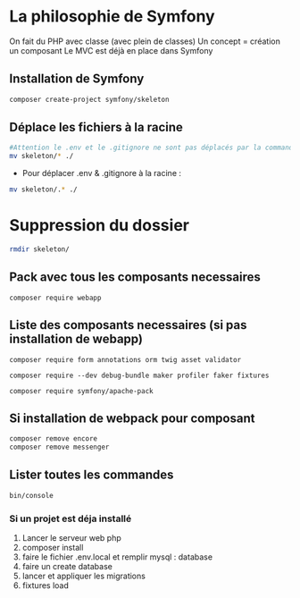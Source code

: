 # La philosophie de Symfony

On fait du PHP avec classe (avec plein de classes)
Un concept = création un composant
Le MVC est déjà en place dans Symfony

## Installation de Symfony

```sh
composer create-project symfony/skeleton
```

## Déplace les fichiers à la racine

```sh
#Attention le .env et le .gitignore ne sont pas déplacés par la commande suivante
mv skeleton/* ./
```

- Pour déplacer .env & .gitignore à la racine :
```sh
mv skeleton/.* ./
```

# Suppression du dossier

```sh
rmdir skeleton/
```

## Pack avec tous les composants necessaires

`composer require webapp`

## Liste des composants necessaires (si pas installation de webapp)


`composer require form annotations orm twig asset validator`

`composer require --dev debug-bundle maker profiler faker fixtures`

`composer require symfony/apache-pack`


## Si installation de webpack pour composant

```sh
composer remove encore
composer remove messenger
```

## Lister toutes les commandes

```sh
bin/console
```

### Si un projet est déja installé 

1. Lancer le serveur web php
2. composer install
3. faire le fichier .env.local et remplir mysql : database
4. faire un create database
5. lancer et appliquer les migrations
6. fixtures load